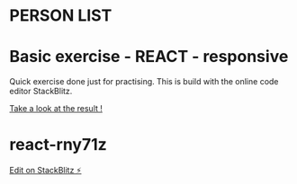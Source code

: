 # PERSON LIST
# Basic exercise - REACT - responsive

Quick exercise done just for practising. This is build with the online code editor StackBlitz.


[Take a look at the result !](https://react-rny71z.stackblitz.io)


# react-rny71z

[Edit on StackBlitz ⚡️](https://stackblitz.com/edit/react-rny71z)
